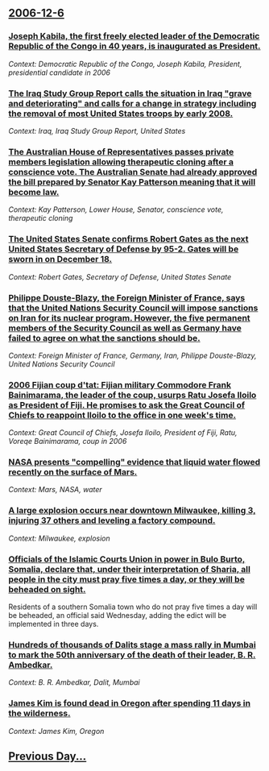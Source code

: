 ## [2006-12-6](/news/2006/12/6/index.md)

### [ Joseph Kabila, the first freely elected leader of the Democratic Republic of the Congo in 40 years, is inaugurated as President. ](/news/2006/12/6/joseph-kabila-the-first-freely-elected-leader-of-the-democratic-republic-of-the-congo-in-40-years-is-inaugurated-as-president.md)
_Context: Democratic Republic of the Congo, Joseph Kabila, President, presidential candidate in 2006_

### [ The Iraq Study Group Report calls the situation in Iraq "grave and deteriorating" and calls for a change in strategy including the removal of most United States troops by early 2008. ](/news/2006/12/6/the-iraq-study-group-report-calls-the-situation-in-iraq-grave-and-deteriorating-and-calls-for-a-change-in-strategy-including-the-removal.md)
_Context: Iraq, Iraq Study Group Report, United States_

### [ The Australian House of Representatives passes private members legislation allowing therapeutic cloning after a conscience vote. The Australian Senate had already approved the bill prepared by Senator Kay Patterson meaning that it will become law. ](/news/2006/12/6/the-australian-house-of-representatives-passes-private-members-legislation-allowing-therapeutic-cloning-after-a-conscience-vote-the-austra.md)
_Context: Kay Patterson, Lower House, Senator, conscience vote, therapeutic cloning_

### [ The United States Senate confirms Robert Gates as the next United States Secretary of Defense by 95-2. Gates will be sworn in on December 18. ](/news/2006/12/6/the-united-states-senate-confirms-robert-gates-as-the-next-united-states-secretary-of-defense-by-95-2-gates-will-be-sworn-in-on-december-1.md)
_Context: Robert Gates, Secretary of Defense, United States Senate_

### [ Philippe Douste-Blazy, the Foreign Minister of France, says that the United Nations Security Council will impose sanctions on Iran for its nuclear program. However, the five permanent members of the Security Council as well as Germany have failed to agree on what the sanctions should be. ](/news/2006/12/6/philippe-douste-blazy-the-foreign-minister-of-france-says-that-the-united-nations-security-council-will-impose-sanctions-on-iran-for-its.md)
_Context: Foreign Minister of France, Germany, Iran, Philippe Douste-Blazy, United Nations Security Council_

### [ 2006 Fijian coup d'tat: Fijian military Commodore Frank Bainimarama, the leader of the coup, usurps Ratu Josefa Iloilo as President of Fiji.  He promises to ask the Great Council of Chiefs to reappoint Iloilo to the office in one week's time. ](/news/2006/12/6/2006-fijian-coup-d-etat-p-fijian-military-commodore-frank-bainimarama-the-leader-of-the-coup-usurps-ratu-josefa-iloilo-as-president-of-fi.md)
_Context: Great Council of Chiefs, Josefa Iloilo, President of Fiji, Ratu, Voreqe Bainimarama, coup in 2006_

### [ NASA presents "compelling" evidence that liquid water flowed recently on the surface of Mars. ](/news/2006/12/6/nasa-presents-compelling-evidence-that-liquid-water-flowed-recently-on-the-surface-of-mars.md)
_Context: Mars, NASA, water_

### [ A large explosion occurs near downtown Milwaukee, killing 3, injuring 37 others and leveling a factory compound.](/news/2006/12/6/a-large-explosion-occurs-near-downtown-milwaukee-killing-3-injuring-37-others-and-leveling-a-factory-compound.md)
_Context: Milwaukee, explosion_

### [ Officials of the Islamic Courts Union in power in Bulo Burto, Somalia, declare that, under their interpretation of Sharia, all people in the city must pray five times a day, or they will be beheaded on sight. ](/news/2006/12/6/officials-of-the-islamic-courts-union-in-power-in-bulo-burto-somalia-declare-that-under-their-interpretation-of-sharia-all-people-in-th.md)
Residents of a southern Somalia town who do not pray five times a day will be beheaded, an official said Wednesday, adding the edict will be implemented in three days.

### [ Hundreds of thousands of Dalits stage a mass rally in Mumbai to mark the 50th anniversary of the death of their leader, B. R. Ambedkar. ](/news/2006/12/6/hundreds-of-thousands-of-dalits-stage-a-mass-rally-in-mumbai-to-mark-the-50th-anniversary-of-the-death-of-their-leader-b-r-ambedkar.md)
_Context: B. R. Ambedkar, Dalit, Mumbai_

### [ James Kim is found dead in Oregon after spending 11 days in the wilderness. ](/news/2006/12/6/james-kim-is-found-dead-in-oregon-after-spending-11-days-in-the-wilderness.md)
_Context: James Kim, Oregon_

## [Previous Day...](/news/2006/12/5/index.md)

